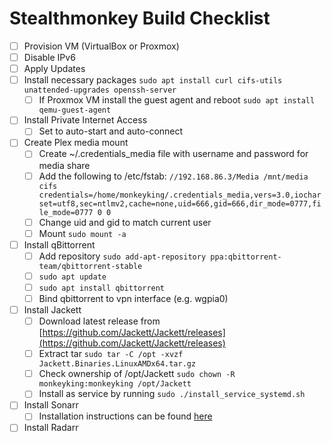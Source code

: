 # Stealthmonkey Build Checklist

- [ ] Provision VM (VirtualBox or Proxmox)
- [ ] Disable IPv6
- [ ] Apply Updates
- [ ] Install necessary packages `sudo apt install curl cifs-utils unattended-upgrades openssh-server`
  - [ ] If Proxmox VM install the guest agent and reboot `sudo apt install qemu-guest-agent`
- [ ] Install Private Internet Access
  - [ ] Set to auto-start and auto-connect
- [ ] Create Plex media mount
  - [ ] Create ~/.credentials_media file with username and password for media share
  - [ ] Add the following to /etc/fstab: `//192.168.86.3/Media /mnt/media cifs credentials=/home/monkeyking/.credentials_media,vers=3.0,iocharset=utf8,sec=ntlmv2,cache=none,uid=666,gid=666,dir_mode=0777,file_mode=0777 0 0`
  - [ ] Change uid and gid to match current user
  - [ ] Mount `sudo mount -a`
- [ ] Install qBittorrent
  - [ ] Add repository `sudo add-apt-repository ppa:qbittorrent-team/qbittorrent-stable`
  - [ ] `sudo apt update`
  - [ ] `sudo apt install qbittorrent`
  - [ ] Bind qbittorrent to vpn interface (e.g. wgpia0)
- [ ] Install Jackett
  - [ ] Download latest release from [https://github.com/Jackett/Jackett/releases](https://github.com/Jackett/Jackett/releases)
  - [ ] Extract tar `sudo tar -C /opt -xvzf Jackett.Binaries.LinuxAMDx64.tar.gz`
  - [ ] Check ownership of /opt/Jackett `sudo chown -R monkeyking:monkeyking /opt/Jackett`
  - [ ] Install as service by running `sudo ./install_service_systemd.sh`
- [ ] Install Sonarr
  - [ ] Installation instructions can be found [here](https://sonarr.tv/)
- [ ] Install Radarr
